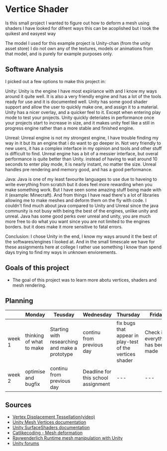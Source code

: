 # Vertice Shader
Is this small project I wanted to figure out how to deform a mesh using shaders
I have looked for difrent ways this can be acoplished but i took the quikest and easyest way

The model I used for this example project is Unity-chan (from the unity asset store)
I do not own any of the textures, models or animations from that model, and is purely
for example purposes only.

## Software Analysis 
I picked out a few options to make this project in:

Unity:
	Unity is the engine I have most expiriance with and I know my ways around it quite well.
	It is also a very friendly engine and has a lot of the tools ready for use and it is documented well.
	Unity has some good shader support and allow the user to quickly make one, and assign it to a material.
	Unity has a nicer overlay, and a quicker feel to it. Except when entering play mode to test your projects.
	Unity quickly deteriates in performance once your projects start to increase in size, and it makes unity feel like a still in progress engine rather than a more stable and finished engine.

Unreal:
	Unreal engine is not my strongest engine, I have trouble finding my way in it but its an engine that i do want to go deeper in.
	Not very friendly to new users, it has a complex interface in my opinion and tools and other stuff is difficult to find.
	Unreal engine has a bit of a messier interface, but overal performance is quite better than Unity. instead of having to wait around 10 seconds to enter play mode, it is nearly instant, no matter the size. Unreal handles pre rendering and memory good, and has a good performance.

Java:
	Java is one of my least favourite languages to use due to haveing to write everything from scratch but it does feel more rewarding when you make something work.
	But I have seen some amazing stuff being made with it (example: Minecraft).
	And from things I have read there's a lot of libraries allowing me to make meshes and deform them on the fly with code.
	I couldn't find much about java compared to Unity and Unreal since the java community is not busy with being the best of the engines, unlike unity and unreal.
	Java has some good perks over unreal and unity, you are much more free to do what you want since you are not limited to the engines borders. but it does make it more sensitive to fatal errors. 

Conclusion:
	I chose Unity in the end, I know my ways around it the best of the softwares/engines I looked at.
	And in the small timescale we have for these assignments here at college I rather use something I know than spend days trying to
	find my ways in unknown enviorements.


## Goals of this project 
- The goal of this project was to learn more abotu vertices, shaders and mesh rendering.

## Planning 
| | Monday | Teusday | Wednesday | Thursday | Friday |
| --- | --- | --- | --- | --- | --- |
|week 1 | thinking of what to make | Starting with researching and make a prototype | continu from previous day | fix bugs that appear in play-test of the vertices shader  | Check if everything has been made | 
|week 2 | optimise and bugfix | continu from previous day | Deadline for this school assignment | --- | --- |

## Sources
- [Vertex Displacement Tessellation(video)](https://www.youtube.com/watch?v=FNT6nHoml3Q)
- [Unity Mesh Vertices documentation](https://docs.unity3d.com/ScriptReference/Mesh-vertices.html)
- [Unity SurfaceShaders documentation](https://docs.unity3d.com/Manual/SL-SurfaceShaderExamples.html)
- [Catlikecoding - Mesh deformation](https://catlikecoding.com/unity/tutorials/mesh-deformation/)
- [Raywenderlich Runtime mesh manipulation with Unity](https://www.raywenderlich.com/5128-runtime-mesh-manipulation-with-unity)
- [Unity forums](https://answers.unity.com/questions/543558/moving-vertices-in-shaders.html)
